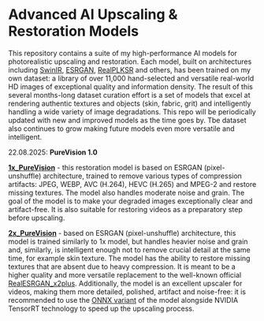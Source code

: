 # Advanced AI Upscaling & Restoration Models
This repository contains a suite of my high-performance AI models for photorealistic upscaling and restoration. Each model, built on architectures including [SwinIR](https://github.com/JingyunLiang/SwinIR), [ESRGAN](https://github.com/xinntao/Real-ESRGAN), [RealPLKSR](https://github.com/dslisleedh/PLKSR) and others, has been trained on my own dataset: a library of over 11,000 hand-selected and versatile real-world HD images of exceptional quality and information density. The result of this several months-long dataset curation effort is a set of models that excel at rendering authentic textures and objects (skin, fabric, grit) and intelligently handling a wide variety of image degradations. This repo will be periodically updated with new and improved models as the time goes by. Tbe dataset also continues to grow making future models even more versatile and intelligent.



22.08.2025: **PureVision 1.0**

[**1x_PureVision**](https://github.com/daredevilstudio/AI-upscaling-models/releases/download/PureVision/1x_PureVision.pth) - this restoration model is based on ESRGAN (pixel-unshuffle) architecture, trained to remove various types of compression artifacts: JPEG, WEBP, AVC (H.264), HEVC (H.265) and MPEG-2 and restore missing textures. The model also handles moderate noise and grain. The goal of the model is to make your degraded images exceptionally clear and artifact-free. It is also suitable for restoring videos as a preparatory step before upscaling. 

[**2x_PureVision**](https://github.com/daredevilstudio/AI-upscaling-models/releases/download/PureVision/2x_PureVision.pth) - based on ESRGAN (pixel-unshuffle) architecture, this model is trained similarly to 1x model, but handles heavier noise and grain and, similarly, is intelligent enough not to remove crucial detail at the same time, for example skin texture. The model has the ability to restore missing textures that are absent due to heavy compression. It is meant to be a higher quality and more versatile replacement to the well-known official [RealESRGAN_x2plus](https://github.com/xinntao/Real-ESRGAN/releases/tag/v0.2.1). Additionally, the model is an excellent upscaler for videos, making them more detailed, polished, artifact and noise-free: it is recommended to use the [ONNX variant](https://github.com/daredevilstudio/AI-upscaling-models/releases/download/PureVision/2x_PureVision.onnx) of the model alongside NVIDIA TensorRT technology to speed up the upscaling process.
